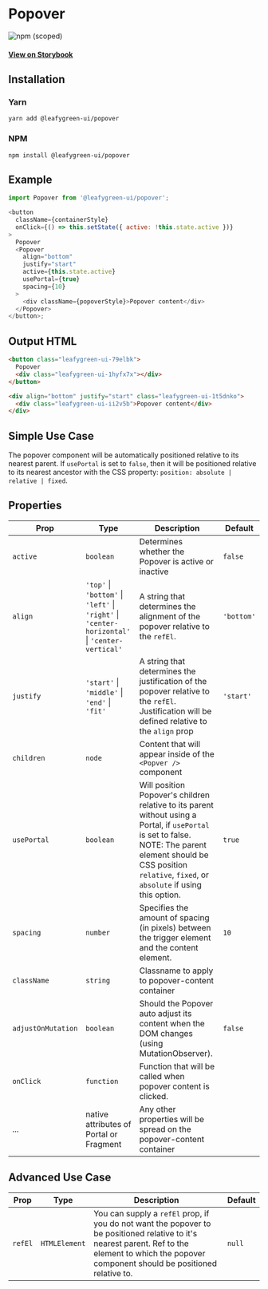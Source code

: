 # Popover

![npm (scoped)](https://img.shields.io/npm/v/@leafygreen-ui/popover.svg)

#### [View on Storybook](https://mongodb.github.io/leafygreen-ui/?path=/story/popover--default)

## Installation

### Yarn

```shell
yarn add @leafygreen-ui/popover
```

### NPM

```shell
npm install @leafygreen-ui/popover
```

## Example

```js
import Popover from '@leafygreen-ui/popover';

<button
  className={containerStyle}
  onClick={() => this.setState({ active: !this.state.active })}
>
  Popover
  <Popover
    align="bottom"
    justify="start"
    active={this.state.active}
    usePortal={true}
    spacing={10}
  >
    <div className={popoverStyle}>Popover content</div>
  </Popover>
</button>;
```

## Output HTML

```html
<button class="leafygreen-ui-79elbk">
  Popover
  <div class="leafygreen-ui-1hyfx7x"></div>
</button>

<div align="bottom" justify="start" class="leafygreen-ui-1t5dnko">
  <div class="leafygreen-ui-ii2v5b">Popover content</div>
</div>
```

## Simple Use Case

The popover component will be automatically positioned relative to its nearest parent. If `usePortal` is set to `false`, then it will be positioned relative to its nearest ancestor with the CSS property: `position: absolute | relative | fixed`.

## Properties

| Prop               | Type                                                                                           | Description                                                                                                                                                                                                              | Default    |
| ------------------ | ---------------------------------------------------------------------------------------------- | ------------------------------------------------------------------------------------------------------------------------------------------------------------------------------------------------------------------------ | ---------- |
| `active`           | `boolean`                                                                                      | Determines whether the Popover is active or inactive                                                                                                                                                                     | `false`    |
| `align`            | `'top'` \| `'bottom'` \| `'left'` \| `'right'` \| `'center-horizontal'` \| `'center-vertical'` | A string that determines the alignment of the popover relative to the `refEl`.                                                                                                                                           | `'bottom'` |
| `justify`          | `'start'` \| `'middle'` \| `'end'` \| `'fit'`                                                  | A string that determines the justification of the popover relative to the `refEl`. Justification will be defined relative to the `align` prop                                                                            | `'start'`  |
| `children`         | `node`                                                                                         | Content that will appear inside of the `<Popver />` component                                                                                                                                                            |            |
| `usePortal`        | `boolean`                                                                                      | Will position Popover's children relative to its parent without using a Portal, if `usePortal` is set to false. NOTE: The parent element should be CSS position `relative`, `fixed`, or `absolute` if using this option. | `true`     |
| `spacing`          | `number`                                                                                       | Specifies the amount of spacing (in pixels) between the trigger element and the content element.                                                                                                                         | `10`       |
| `className`        | `string`                                                                                       | Classname to apply to popover-content container                                                                                                                                                                          |            |
| `adjustOnMutation` | `boolean`                                                                                      | Should the Popover auto adjust its content when the DOM changes (using MutationObserver).                                                                                                                                | `false`    |
| `onClick`          | `function`                                                                                     | Function that will be called when popover content is clicked.                                                                                                                                                            |            |
| ...                | native attributes of Portal or Fragment                                                        | Any other properties will be spread on the popover-content container                                                                                                                                                     |            |

## Advanced Use Case

| Prop    | Type          | Description                                                                                                                                                                                         | Default |
| ------- | ------------- | --------------------------------------------------------------------------------------------------------------------------------------------------------------------------------------------------- | ------- |
| `refEl` | `HTMLElement` | You can supply a `refEl` prop, if you do not want the popover to be positioned relative to it's nearest parent. Ref to the element to which the popover component should be positioned relative to. | `null`  |
